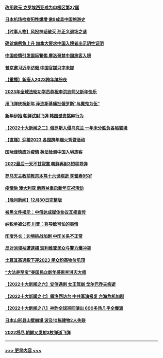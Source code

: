 #### [改用欧元 克罗埃西亚成为申根区第27国](../pages/prog202/a103613334.md?t=01020043) 
#### [日本机场检疫阳性爆增 逾9成具中国旅游史](../pages/prog202/a103613321.md?t=01020043) 
#### [【时事人物】风投神话破灭 孙正义退场之谜](../pages/prog202/a103612989.md?t=01020043) 
#### [确诊病例急上升 加拿大要求中国入境者出示阴性证明](../pages/prog202/a103612950.md?t=01020043) 
#### [中国疫情引发国际警惕 摩洛哥禁中国旅客入境](../pages/prog202/a103612949.md?t=01020043) 
#### [普京邀习近平访俄 中国官媒只字未提](../pages/prog202/a103612902.md?t=01020043) 
#### [【重播】新唐人2023跨年缤纷夜](../pages/prog202/a103610207.md?t=01020043) 
#### [2023年全球法轮功学员恭祝李洪志师父新年快乐](../pages/prog202/a103612696.md?t=01020043) 
#### [用飞弹庆祝新年 泽连斯基痛批俄罗斯“与魔鬼为伍”](../pages/prog202/a103612881.md?t=01020043) 
#### [新年伊始 朝鲜试射飞弹 韩国谴责挑衅行为](../pages/prog202/a103612862.md?t=01020043) 
#### [【2022十大新闻之二】俄罗斯入侵乌克兰 一年未分胜负各陷窘境](../pages/prog202/a103611074.md?t=01020043) 
#### [【直播】迎接2023 各国跨年烟火秀暨活动](../pages/prog202/a103612417.md?t=01020043) 
#### [国际谨慎应对疫情 英法检测中国入境旅客](../pages/prog202/a103612501.md?t=01020043) 
#### [2022最后一天不甘寂寞 朝鲜再射3短程导弹](../pages/prog202/a103612508.md?t=01020043) 
#### [罗马天主教前教宗本笃十六世病逝 享耆寿95岁](../pages/prog202/a103612497.md?t=01020043) 
#### [疫情后  澳大利亚 新西兰重启新年庆祝活动](../pages/prog202/a103612499.md?t=01020043) 
#### [【晚间新闻】12月30日完整版](../pages/prog202/a103612039.md?t=01020043) 
#### [被黑文件揭示：中俄达成媒体协议互相宣传](../pages/prog202/a103612047.md?t=01020043) 
#### [纳税单被公布 川普：将导致可怕的事情](../pages/prog202/a103612044.md?t=01020043) 
#### [印度外长：边境挑战加剧 中印关系不正常](../pages/prog202/a103612041.md?t=01020043) 
#### [反对派领袖遭逮捕 玻利维亚民众与警方爆冲突](../pages/prog202/a103611985.md?t=01020043) 
#### [土耳其高通膨下迎2023 民众盼高物价见顶](../pages/prog202/a103611956.md?t=01020043) 
#### [“大法是至宝”美国民众新年感恩李洪志大师](../pages/prog202/a103611858.md?t=01020043) 
#### [【2022十大新闻之六】安倍遇刺 女王驾崩 戈尔巴乔夫病逝](../pages/prog202/a103611124.md?t=01020043) 
#### [【2022十大新闻之七】佩洛西访台 中共军演报复 台海危机加剧](../pages/prog202/a103611099.md?t=01020043) 
#### [【2022十大新闻之八】神韵全球巡回演出 600多场几乎全爆满](../pages/prog202/a103611096.md?t=01020043) 
#### [日本山形县山壁崩塌 波及10栋建物2人失联](../pages/prog202/a103611802.md?t=01020043) 
#### [2022将尽 朝鲜又发射3枚弹道飞弹](../pages/prog202/a103611767.md?t=01020043) 

----
#### [ >>> 更早内容 <<< ](../indexes/prog202-earlier.md)

